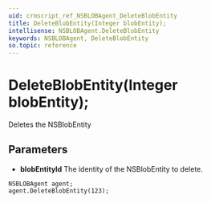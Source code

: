 ```yaml
---
uid: crmscript_ref_NSBLOBAgent_DeleteBlobEntity
title: DeleteBlobEntity(Integer blobEntity);
intellisense: NSBLOBAgent.DeleteBlobEntity
keywords: NSBLOBAgent, DeleteBlobEntity
so.topic: reference
---
```


# DeleteBlobEntity(Integer blobEntity);

Deletes the NSBlobEntity
 
## Parameters

* **blobEntityId** The identity of the NSBlobEntity to delete.

```crmscript
NSBLOBAgent agent;
agent.DeleteBlobEntity(123);
```

